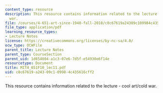```yaml
---
content_type: resource
description: This resource contains information related to the lecture - cool art/cold
  war.
file: /courses/4-651-art-since-1940-fall-2010/c0c67619a24309c109984c435616cff2_MIT4_651F10_lec11.pdf
file_type: application/pdf
learning_resource_types:
- Lecture Notes
license: https://creativecommons.org/licenses/by-nc-sa/4.0/
ocw_type: OCWFile
parent_title: Lecture Notes
parent_type: CourseSection
parent_uid: 1d654804-a1c3-07e6-7d5f-e54930e6f14e
resourcetype: Document
title: MIT4_651F10_lec11.pdf
uid: c0c67619-a243-09c1-0998-4c435616cff2
---
```

This resource contains information related to the lecture - cool art/cold war.